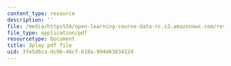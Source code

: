 ```yaml
---
content_type: resource
description: ''
file: /media/https%3A/open-learning-course-data-rc.s3.amazonaws.com/res-ll-005-mathematics-of-big-data-and-machine-learning-january-iap-2020/3fe5d6cadc9646cf618a99446383412d_iCAZLl6nq4c.pdf
file_type: application/pdf
resourcetype: Document
title: 3play pdf file
uid: 3fe5d6ca-dc96-46cf-618a-99446383412d
---
```

